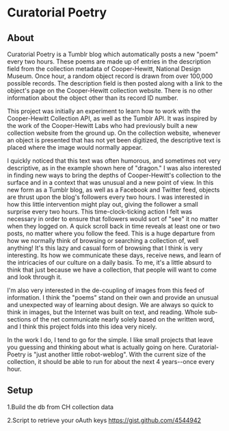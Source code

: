 Curatorial Poetry
===

About
---

Curatorial Poetry is a Tumblr blog which automatically posts a new "poem" every two hours. These poems are made up of entries in the description field from the collection metadata of Cooper-Hewitt, National Design Museum. Once hour, a random object record is drawn from over 100,000 possible records. The description field is then posted along with a link to the object's page on the Cooper-Hewitt collection website. There is no other information about the object other than its record ID number.

This project was initially an experiment to learn how to work with the Cooper-Hewitt Collection API, as well as the Tumblr API. It was inspired by the work of the Cooper-Hewitt Labs who had previously built a new collection website from the ground up. On the collection website, whenever an object is presented that has not yet been digitized, the descriptive text is placed where the image would normally appear.

I quickly noticed that this text was often humorous, and sometimes not very descriptive, as in the example shown here of "dragon." I was also interested in finding new ways to bring the depths of Cooper-Hewitt's collection to the surface and in a context that was unusual and a new point of view. In this new form as a Tumblr blog, as well as a Facebook and Twitter feed, objects are thrust upon the blog's followers every two hours. I was interested in how this little intervention might play out, giving the follower a small surprise every two hours. This time-clock-ticking action I felt was necessary in order to ensure that followers would sort of "see" it no matter when they logged on. A quick scroll back in time reveals at least one or two posts, no matter where you follow the feed. This is a huge departure from how we normally think of browsing or searching a collection of, well anything! It's this lazy and casual form of browsing that I think is very interesting. Its how we communicate these days, receive news, and learn of the intricacies of our culture on a daily basis. To me, it's a little absurd to think that just because we have a collection, that people will want to come and look through it. 

I'm also very interested in the de-coupling of images from this feed of information. I think the "poems" stand on their own and provide an unusual and unexpected way of learning about design. We are always so quick to think in images, but the Internet was built on text, and reading. Whole sub-sections of the net communicate nearly solely based on the written word, and I think this project folds into this idea very nicely.

In the work I do, I tend to go for the simple. I like small projects that leave you guessing and thinking about what is actually going on here. Curatorial-Poetry is "just another little robot-weblog". With the current size of the collection, it should be able to run for about the next 4 years--once every hour. 

Setup
---
1.Build the db from CH collection data

2.Script to retrieve your oAuth keys 
https://gist.github.com/4544942
